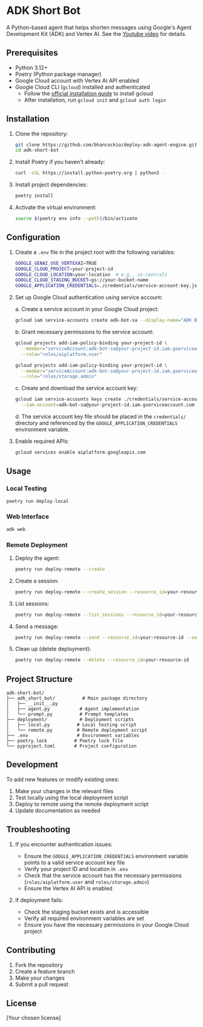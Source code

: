 # ADK Short Bot

A Python-based agent that helps shorten messages using Google's Agent Development Kit (ADK) and Vertex AI. See the [Youtube video](https://www.youtube.com/watch?v=bPtKnDIVEsg) for details.

## Prerequisites

- Python 3.12+
- Poetry (Python package manager)
- Google Cloud account with Vertex AI API enabled
- Google Cloud CLI (`gcloud`) installed and authenticated
  - Follow the [official installation guide](https://cloud.google.com/sdk/docs/install) to install gcloud
  - After installation, run `gcloud init` and `gcloud auth login`

## Installation

1. Clone the repository:

   ```bash
   git clone https://github.com/bhancockio/deploy-adk-agent-engine.git
   cd adk-short-bot
   ```

2. Install Poetry if you haven't already:

   ```bash
   curl -sSL https://install.python-poetry.org | python3 -
   ```

3. Install project dependencies:

   ```bash
   poetry install
   ```

4. Activate the virtual environment:

   ```bash
   source $(poetry env info --path)/bin/activate
   ```

## Configuration

1. Create a `.env` file in the project root with the following variables:

   ```bash
   GOOGLE_GENAI_USE_VERTEXAI=TRUE
   GOOGLE_CLOUD_PROJECT=your-project-id
   GOOGLE_CLOUD_LOCATION=your-location  # e.g., us-central1
   GOOGLE_CLOUD_STAGING_BUCKET=gs://your-bucket-name
   GOOGLE_APPLICATION_CREDENTIALS=./credentials/service-account-key.json
   ```

2. Set up Google Cloud authentication using service account:

   a. Create a service account in your Google Cloud project:

   ```bash
   gcloud iam service-accounts create adk-bot-sa --display-name="ADK Bot Service Account"
   ```

   b. Grant necessary permissions to the service account:

   ```bash
   gcloud projects add-iam-policy-binding your-project-id \
     --member="serviceAccount:adk-bot-sa@your-project-id.iam.gserviceaccount.com" \
     --role="roles/aiplatform.user"
   
   gcloud projects add-iam-policy-binding your-project-id \
     --member="serviceAccount:adk-bot-sa@your-project-id.iam.gserviceaccount.com" \
     --role="roles/storage.admin"
   ```

   c. Create and download the service account key:

   ```bash
   gcloud iam service-accounts keys create ./credentials/service-account-key.json \
     --iam-account=adk-bot-sa@your-project-id.iam.gserviceaccount.com
   ```

   d. The service account key file should be placed in the `credentials/` directory and referenced by the `GOOGLE_APPLICATION_CREDENTIALS` environment variable.

3. Enable required APIs:

   ```bash
   gcloud services enable aiplatform.googleapis.com
   ```

## Usage

### Local Testing

```bash
poetry run deploy-local
```

### Web Interface

```bash
adk web
```

### Remote Deployment

1. Deploy the agent:

   ```bash
   poetry run deploy-remote --create
   ```

2. Create a session:

   ```bash
   poetry run deploy-remote --create_session --resource_id=your-resource-id
   ```

3. List sessions:

   ```bash
   poetry run deploy-remote --list_sessions --resource_id=your-resource-id
   ```

4. Send a message:

   ```bash
   poetry run deploy-remote --send --resource_id=your-resource-id --session_id=your-session-id --message="Hello, how are you doing today? So far, I've made breakfast today, walkted dogs, and went to work."
   ```

5. Clean up (delete deployment):

   ```bash
   poetry run deploy-remote --delete --resource_id=your-resource-id
   ```

## Project Structure

```text
adk-short-bot/
├── adk_short_bot/          # Main package directory
│   ├── __init__.py
│   ├── agent.py           # Agent implementation
│   └── prompt.py          # Prompt templates
├── deployment/            # Deployment scripts
│   ├── local.py          # Local testing script
│   └── remote.py         # Remote deployment script
├── .env                  # Environment variables
├── poetry.lock          # Poetry lock file
└── pyproject.toml       # Project configuration
```

## Development

To add new features or modify existing ones:

1. Make your changes in the relevant files
2. Test locally using the local deployment script
3. Deploy to remote using the remote deployment script
4. Update documentation as needed

## Troubleshooting

1. If you encounter authentication issues:
   - Ensure the `GOOGLE_APPLICATION_CREDENTIALS` environment variable points to a valid service account key file
   - Verify your project ID and location in `.env`
   - Check that the service account has the necessary permissions (`roles/aiplatform.user` and `roles/storage.admin`)
   - Ensure the Vertex AI API is enabled

2. If deployment fails:
   - Check the staging bucket exists and is accessible
   - Verify all required environment variables are set
   - Ensure you have the necessary permissions in your Google Cloud project

## Contributing

1. Fork the repository
2. Create a feature branch
3. Make your changes
4. Submit a pull request

## License

[Your chosen license]
